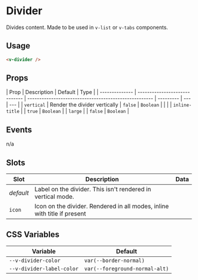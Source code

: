# Divider

Divides content. Made to be used in `v-list` or `v-tabs` components.

## Usage

```html
<v-divider />
```

## Props

| Prop           | Description                   | Default                                               | Type      |
| -------------- | ----------------------------- | ----------------------------------------------------- | --------- | --- | --- |
| `vertical`     | Render the divider vertically | `false`                                               | `Boolean` |
| <!--           | `inlineTitle`                 | Render the title inline with the divider, or under it | `true`    |     | --> |
| `inline-title` |                               | `true`                                                | `Boolean` |
| `large`        |                               | `false`                                               | `Boolean` |

## Events

n/a

## Slots

| Slot      | Description                                                              | Data |
| --------- | ------------------------------------------------------------------------ | ---- |
| _default_ | Label on the divider. This isn't rendered in vertical mode.              |      |
| `icon`    | Icon on the divider. Rendered in all modes, inline with title if present |      |

## CSS Variables

| Variable                  | Default                        |
| ------------------------- | ------------------------------ |
| `--v-divider-color`       | `var(--border-normal)`         |
| `--v-divider-label-color` | `var(--foreground-normal-alt)` |
